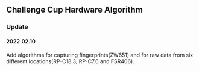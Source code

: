## Challenge Cup Hardware Algorithm

### Update

#### 2022.02.10

Add algorithms for capturing fingerprints(ZW651) and for raw data from six different locations(RP-C18.3, RP-C7.6 and FSR406).
